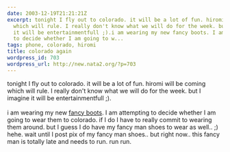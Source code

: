```yaml
---
date: 2003-12-19T21:21:21Z
excerpt: tonight I fly out to colorado. it will be a lot of fun. hiromi will be coming
  which will rule. I really don't know what we will do for the week. but I imagine
  it will be entertainmentfull ;).i am wearing my new fancy boots. I am attempting
  to decide whether I am going to w...
tags: phone, colorado, hiromi
title: colorado again
wordpress_id: 703
wordpress_url: http://new.nata2.org/?p=703
---
```


tonight I fly out to colorado. it will be a lot of fun. hiromi will be coming which will rule. I really don't know what we will do for the week. but I imagine it will be entertainmentfull ;).<br/><br/>i am wearing my new <a href="http://www.nata2.info/?path=pictures%2Fmisc%2Fphone_camera%2Fphotolog&amp;img=1071869172-t610(1).jpg">fancy boots</a>. I am attempting to decide whether I am going to wear them to colorado. if I do I have to really commit to wearing them around. but I guess I do have my fancy man shoes to wear as well.. ;) hehe. wait until I post pix of my fancy man shoes.. but right now.. this fancy man is totally late and needs to run. run run. 
